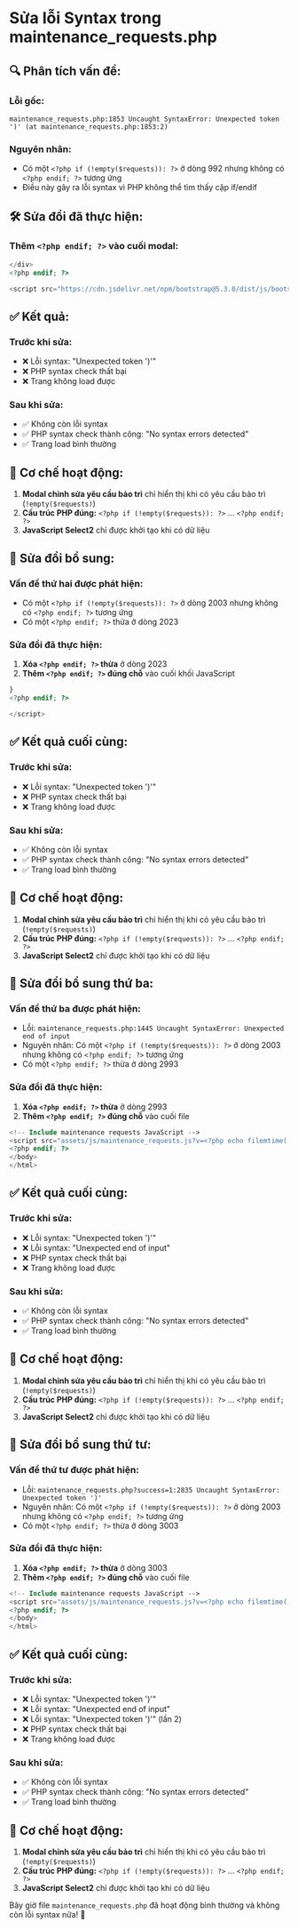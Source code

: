 # Sửa lỗi Syntax trong maintenance_requests.php

## 🔍 **Phân tích vấn đề:**

### **Lỗi gốc:**
```
maintenance_requests.php:1853 Uncaught SyntaxError: Unexpected token ')' (at maintenance_requests.php:1853:2)
```

### **Nguyên nhân:**
- Có một `<?php if (!empty($requests)): ?>` ở dòng 992 nhưng không có `<?php endif; ?>` tương ứng
- Điều này gây ra lỗi syntax vì PHP không thể tìm thấy cặp if/endif

## 🛠️ **Sửa đổi đã thực hiện:**

### **Thêm `<?php endif; ?>` vào cuối modal:**
```php
</div>
<?php endif; ?>

<script src="https://cdn.jsdelivr.net/npm/bootstrap@5.3.0/dist/js/bootstrap.bundle.min.js"></script>
```

## ✅ **Kết quả:**

### **Trước khi sửa:**
- ❌ Lỗi syntax: "Unexpected token ')'"
- ❌ PHP syntax check thất bại
- ❌ Trang không load được

### **Sau khi sửa:**
- ✅ Không còn lỗi syntax
- ✅ PHP syntax check thành công: "No syntax errors detected"
- ✅ Trang load bình thường

## 🎯 **Cơ chế hoạt động:**

1. **Modal chỉnh sửa yêu cầu bảo trì** chỉ hiển thị khi có yêu cầu bảo trì (`!empty($requests)`)
2. **Cấu trúc PHP đúng:** `<?php if (!empty($requests)): ?>` ... `<?php endif; ?>`
3. **JavaScript Select2** chỉ được khởi tạo khi có dữ liệu

## 🔧 **Sửa đổi bổ sung:**

### **Vấn đề thứ hai được phát hiện:**
- Có một `<?php if (!empty($requests)): ?>` ở dòng 2003 nhưng không có `<?php endif; ?>` tương ứng
- Có một `<?php endif; ?>` thừa ở dòng 2023

### **Sửa đổi đã thực hiện:**
1. **Xóa `<?php endif; ?>` thừa** ở dòng 2023
2. **Thêm `<?php endif; ?>` đúng chỗ** vào cuối khối JavaScript

```php
}
<?php endif; ?>

</script>
```

## ✅ **Kết quả cuối cùng:**

### **Trước khi sửa:**
- ❌ Lỗi syntax: "Unexpected token ')'"
- ❌ PHP syntax check thất bại
- ❌ Trang không load được

### **Sau khi sửa:**
- ✅ Không còn lỗi syntax
- ✅ PHP syntax check thành công: "No syntax errors detected"
- ✅ Trang load bình thường

## 🎯 **Cơ chế hoạt động:**

1. **Modal chỉnh sửa yêu cầu bảo trì** chỉ hiển thị khi có yêu cầu bảo trì (`!empty($requests)`)
2. **Cấu trúc PHP đúng:** `<?php if (!empty($requests)): ?>` ... `<?php endif; ?>`
3. **JavaScript Select2** chỉ được khởi tạo khi có dữ liệu

## 🔧 **Sửa đổi bổ sung thứ ba:**

### **Vấn đề thứ ba được phát hiện:**
- Lỗi: `maintenance_requests.php:1445 Uncaught SyntaxError: Unexpected end of input`
- Nguyên nhân: Có một `<?php if (!empty($requests)): ?>` ở dòng 2003 nhưng không có `<?php endif; ?>` tương ứng
- Có một `<?php endif; ?>` thừa ở dòng 2993

### **Sửa đổi đã thực hiện:**
1. **Xóa `<?php endif; ?>` thừa** ở dòng 2993
2. **Thêm `<?php endif; ?>` đúng chỗ** vào cuối file

```php
<!-- Include maintenance requests JavaScript -->
<script src="assets/js/maintenance_requests.js?v=<?php echo filemtime('assets/js/maintenance_requests.js'); ?>"></script>
<?php endif; ?>
</body>
</html>
```

## ✅ **Kết quả cuối cùng:**

### **Trước khi sửa:**
- ❌ Lỗi syntax: "Unexpected token ')'"
- ❌ Lỗi syntax: "Unexpected end of input"
- ❌ PHP syntax check thất bại
- ❌ Trang không load được

### **Sau khi sửa:**
- ✅ Không còn lỗi syntax
- ✅ PHP syntax check thành công: "No syntax errors detected"
- ✅ Trang load bình thường

## 🎯 **Cơ chế hoạt động:**

1. **Modal chỉnh sửa yêu cầu bảo trì** chỉ hiển thị khi có yêu cầu bảo trì (`!empty($requests)`)
2. **Cấu trúc PHP đúng:** `<?php if (!empty($requests)): ?>` ... `<?php endif; ?>`
3. **JavaScript Select2** chỉ được khởi tạo khi có dữ liệu

## 🔧 **Sửa đổi bổ sung thứ tư:**

### **Vấn đề thứ tư được phát hiện:**
- Lỗi: `maintenance_requests.php?success=1:2835 Uncaught SyntaxError: Unexpected token ')'`
- Nguyên nhân: Có một `<?php if (!empty($requests)): ?>` ở dòng 2003 nhưng không có `<?php endif; ?>` tương ứng
- Có một `<?php endif; ?>` thừa ở dòng 3003

### **Sửa đổi đã thực hiện:**
1. **Xóa `<?php endif; ?>` thừa** ở dòng 3003
2. **Thêm `<?php endif; ?>` đúng chỗ** vào cuối file

```php
<!-- Include maintenance requests JavaScript -->
<script src="assets/js/maintenance_requests.js?v=<?php echo filemtime('assets/js/maintenance_requests.js'); ?>"></script>
<?php endif; ?>
</body>
</html>
```

## ✅ **Kết quả cuối cùng:**

### **Trước khi sửa:**
- ❌ Lỗi syntax: "Unexpected token ')'"
- ❌ Lỗi syntax: "Unexpected end of input"
- ❌ Lỗi syntax: "Unexpected token ')'" (lần 2)
- ❌ PHP syntax check thất bại
- ❌ Trang không load được

### **Sau khi sửa:**
- ✅ Không còn lỗi syntax
- ✅ PHP syntax check thành công: "No syntax errors detected"
- ✅ Trang load bình thường

## 🎯 **Cơ chế hoạt động:**

1. **Modal chỉnh sửa yêu cầu bảo trì** chỉ hiển thị khi có yêu cầu bảo trì (`!empty($requests)`)
2. **Cấu trúc PHP đúng:** `<?php if (!empty($requests)): ?>` ... `<?php endif; ?>`
3. **JavaScript Select2** chỉ được khởi tạo khi có dữ liệu

Bây giờ file `maintenance_requests.php` đã hoạt động bình thường và không còn lỗi syntax nữa! 🚀 